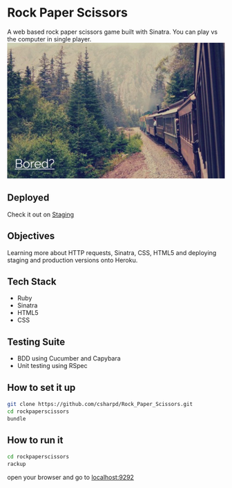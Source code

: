 # Rock Paper Scissors

A web based rock paper scissors game built with Sinatra. You can play vs the computer in single player.
![](public/images/rpsscreenshot.png)

## Deployed
Check it out on [Staging](http://warm-mountain-4227.herokuapp.com/) 
## Objectives
Learning more about HTTP requests, Sinatra, CSS, HTML5 and deploying staging and production versions onto Heroku.

## Tech Stack
* Ruby
* Sinatra
* HTML5
* CSS


## Testing Suite
* BDD using Cucumber and Capybara
* Unit testing using RSpec

## How to set it up
```sh
git clone https://github.com/csharpd/Rock_Paper_Scissors.git
cd rockpaperscissors
bundle
```

## How to run it
```sh
cd rockpaperscissors
rackup
```
open your browser and go to [localhost:9292](http://localhost:9292)





